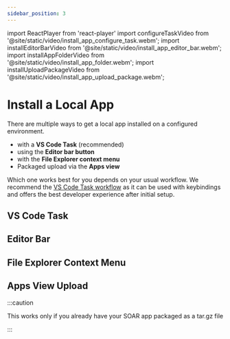 ```yaml
---
sidebar_position: 3 
---
```

import ReactPlayer from 'react-player'
import configureTaskVideo from '@site/static/video/install_app_configure_task.webm';
import installEditorBarVideo from '@site/static/video/install_app_editor_bar.webm';
import installAppFolderVideo from '@site/static/video/install_app_folder.webm';
import installUploadPackageVideo from '@site/static/video/install_app_upload_package.webm';

# Install a Local App

There are multiple ways to get a local app installed on a configured environment.

- with a **VS Code Task** (recommended)
- using the **Editor bar button**
- with the **File Explorer context menu**
- Packaged upload via the **Apps view**

Which one works best for you depends on your usual workflow. We recommend the [VS Code Task workflow](#vs-code-task) as it can be 
used with keybindings and offers the best developer experience after initial setup.

## VS Code Task

<ReactPlayer width="100%" height="auto" controls url={configureTaskVideo} />


## Editor Bar

<ReactPlayer width="100%" height="auto" controls url={installEditorBarVideo} />

## File Explorer Context Menu

<ReactPlayer width="100%" height="auto" controls url={installAppFolderVideo} />

## Apps View Upload

:::caution

This works only if you already have your SOAR app packaged as a tar.gz file

:::

<ReactPlayer width="100%" height="auto" controls url={installUploadPackageVideo} />

